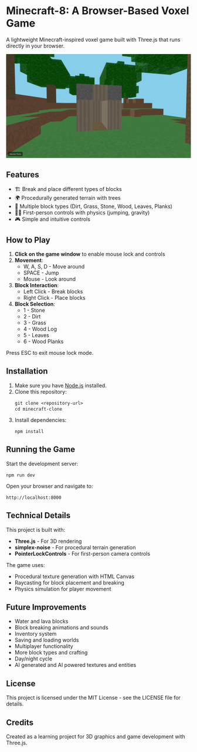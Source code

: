 # Minecraft-8: A Browser-Based Voxel Game

A lightweight Minecraft-inspired voxel game built with Three.js that runs directly in your browser.

![Minecraft Clone Screenshot](minecraft.jpg)

## Features

- 🏗️ Break and place different types of blocks
- 🌍 Procedurally generated terrain with trees
- 🧱 Multiple block types (Dirt, Grass, Stone, Wood, Leaves, Planks)
- 🏃‍♂️ First-person controls with physics (jumping, gravity)
- 🎮 Simple and intuitive controls

## How to Play

1. **Click on the game window** to enable mouse lock and controls
2. **Movement**: 
   - W, A, S, D - Move around
   - SPACE - Jump
   - Mouse - Look around
3. **Block Interaction**:
   - Left Click - Break blocks
   - Right Click - Place blocks
4. **Block Selection**:
   - 1 - Stone
   - 2 - Dirt
   - 3 - Grass
   - 4 - Wood Log
   - 5 - Leaves
   - 6 - Wood Planks

Press ESC to exit mouse lock mode.

## Installation

1. Make sure you have [Node.js](https://nodejs.org/) installed.
2. Clone this repository:
   ```
   git clone <repository-url>
   cd minecraft-clone
   ```
3. Install dependencies:
   ```
   npm install
   ```

## Running the Game

Start the development server:

```
npm run dev
```

Open your browser and navigate to:

```
http://localhost:8000
```

## Technical Details

This project is built with:

- **Three.js** - For 3D rendering
- **simplex-noise** - For procedural terrain generation
- **PointerLockControls** - For first-person camera controls

The game uses:
- Procedural texture generation with HTML Canvas
- Raycasting for block placement and breaking
- Physics simulation for player movement

## Future Improvements

- Water and lava blocks
- Block breaking animations and sounds
- Inventory system
- Saving and loading worlds
- Multiplayer functionality
- More block types and crafting
- Day/night cycle
- AI generated and AI powered textures and entities

## License

This project is licensed under the MIT License - see the LICENSE file for details.

## Credits

Created as a learning project for 3D graphics and game development with Three.js. 